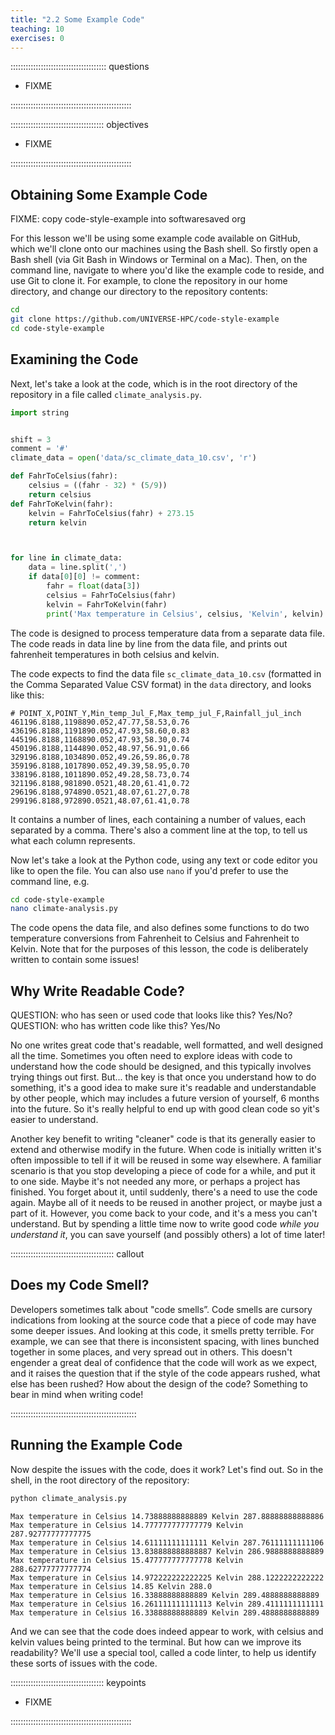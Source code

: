 ```yaml
---
title: "2.2 Some Example Code"
teaching: 10
exercises: 0
---
```


:::::::::::::::::::::::::::::::::::::: questions 

- FIXME

::::::::::::::::::::::::::::::::::::::::::::::::

::::::::::::::::::::::::::::::::::::: objectives

- FIXME

::::::::::::::::::::::::::::::::::::::::::::::::

## Obtaining Some Example Code

FIXME: copy code-style-example into softwaresaved org

For this lesson we'll be using some example code available on GitHub,
which we'll clone onto our machines using the Bash shell.
So firstly open a Bash shell (via Git Bash in Windows or Terminal on a Mac). Then, on the command line, navigate to where you'd like the example code to reside,
and use Git to clone it.
For example, to clone the repository in our home directory,
and change our directory to the repository contents:

```bash
cd
git clone https://github.com/UNIVERSE-HPC/code-style-example
cd code-style-example
```


## Examining the Code

Next, let's take a look at the code, which is in the root directory of the repository in a file called `climate_analysis.py`.

```python
import string


shift = 3
comment = '#'
climate_data = open('data/sc_climate_data_10.csv', 'r')

def FahrToCelsius(fahr):
    celsius = ((fahr - 32) * (5/9)) 
    return celsius
def FahrToKelvin(fahr):
    kelvin = FahrToCelsius(fahr) + 273.15
    return kelvin



for line in climate_data:
    data = line.split(',')
    if data[0][0] != comment:
        fahr = float(data[3])
        celsius = FahrToCelsius(fahr)
        kelvin = FahrToKelvin(fahr)
        print('Max temperature in Celsius', celsius, 'Kelvin', kelvin)
```

The code is designed to process temperature data from a separate data file.
The code reads in data line by line from the data file, and prints out fahrenheit temperatures in both celsius and kelvin.

The code expects to find the data file `sc_climate_data_10.csv` (formatted in the Comma Separated Value CSV format) in the `data` directory,
and looks like this:

```text
# POINT_X,POINT_Y,Min_temp_Jul_F,Max_temp_jul_F,Rainfall_jul_inch
461196.8188,1198890.052,47.77,58.53,0.76
436196.8188,1191890.052,47.93,58.60,0.83
445196.8188,1168890.052,47.93,58.30,0.74
450196.8188,1144890.052,48.97,56.91,0.66
329196.8188,1034890.052,49.26,59.86,0.78
359196.8188,1017890.052,49.39,58.95,0.70
338196.8188,1011890.052,49.28,58.73,0.74
321196.8188,981890.0521,48.20,61.41,0.72
296196.8188,974890.0521,48.07,61.27,0.78
299196.8188,972890.0521,48.07,61.41,0.78
```

It contains a number of lines, each containing a number of values, each separated by a comma.
There's also a comment line at the top, to tell us what each column represents.

Now let's take a look at the Python code,
using any text or code editor you like to open the file.
You can also use `nano` if you'd prefer to use the command line, e.g.

```bash
cd code-style-example
nano climate-analysis.py
```

The code opens the data file, and also defines some functions to do two temperature conversions from Fahrenheit to Celsius and Fahrenheit to Kelvin.
Note that for the purposes of this lesson,
the code is deliberately written to contain some issues!

## Why Write Readable Code?

QUESTION: who has seen or used code that looks like this? Yes/No?
QUESTION: who has written code like this? Yes/No

No one writes great code that's readable, well formatted, and well designed all the time.
Sometimes you often need to explore ideas with code to understand how the code should be designed,
and this typically involves trying things out first.
But... the key is that once you understand how to do something,
it's a good idea to make sure it's readable and understandable by other people,
which may includes a future version of yourself,
6 months into the future.
So it's really helpful to end up with good clean code so yit's easier to understand.

Another key benefit to writing "cleaner" code is that its generally easier to extend and otherwise modify in the future.
When code is initially written it's often impossible to tell if it will be reused in some way elsewhere.
A familiar scenario is that you stop developing a piece of code for a while,
and put it to one side.
Maybe it's not needed any more,
or perhaps a project has finished.
You forget about it, until suddenly, there's a need to use the code again.
Maybe all of it needs to be reused in another project,
or maybe just a part of it.
However, you come back to your code, and it's a mess you can't understand.
But by spending a little time now to write good code *while you understand it*,
you can save yourself (and possibly others) a lot of time later!

:::::::::::::::::::::::::::::::::::::::::  callout

## Does my Code Smell?

Developers sometimes talk about "code smells”.
Code smells are cursory indications from looking at the source code that a piece of code may have some deeper issues.
And looking at this code, it smells pretty terrible.
For example, we can see that there is inconsistent spacing, with lines bunched together in some places, and very spread out in others.
This doesn't engender a great deal of confidence that the code will work as we expect,
and it raises the question that if the style of the code appears rushed, what else has been rushed?
How about the design of the code?
Something to bear in mind when writing code!

::::::::::::::::::::::::::::::::::::::::::::::::::

## Running the Example Code

Now despite the issues with the code, does it work?
Let's find out.
So in the shell, in the root directory of the repository:

```bash
python climate_analysis.py
```

```output
Max temperature in Celsius 14.73888888888889 Kelvin 287.88888888888886
Max temperature in Celsius 14.777777777777779 Kelvin 287.92777777777775
Max temperature in Celsius 14.61111111111111 Kelvin 287.76111111111106
Max temperature in Celsius 13.838888888888887 Kelvin 286.9888888888889
Max temperature in Celsius 15.477777777777778 Kelvin 288.62777777777774
Max temperature in Celsius 14.972222222222225 Kelvin 288.1222222222222
Max temperature in Celsius 14.85 Kelvin 288.0
Max temperature in Celsius 16.33888888888889 Kelvin 289.4888888888889
Max temperature in Celsius 16.261111111111113 Kelvin 289.4111111111111
Max temperature in Celsius 16.33888888888889 Kelvin 289.4888888888889
```

And we can see that the code does indeed appear to work,
with celsius and kelvin values being printed to the terminal.
But how can we improve its readability?
We'll use a special tool, called a code linter,
to help us identify these sorts of issues with the code.

::::::::::::::::::::::::::::::::::::: keypoints 

- FIXME

::::::::::::::::::::::::::::::::::::::::::::::::
